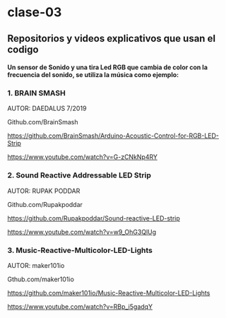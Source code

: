 # clase-03

## Repositorios y videos explicativos que usan el codigo
#### Un sensor de Sonido y una tira Led RGB que cambia de color con la frecuencia del sonido, se utiliza la música como ejemplo:

### 1. BRAIN SMASH

AUTOR: DAEDALUS 7/2019

Github.com/BrainSmash 

https://github.com/BrainSmash/Arduino-Acoustic-Control-for-RGB-LED-Strip

https://www.youtube.com/watch?v=G-zCNkNp4RY 

### 2. Sound Reactive Addressable LED Strip

AUTOR: RUPAK PODDAR

Github.com/Rupakpoddar

https://github.com/Rupakpoddar/Sound-reactive-LED-strip

https://www.youtube.com/watch?v=w9_OhG3QlUg

### 3. Music-Reactive-Multicolor-LED-Lights

AUTOR: maker101io

Gthub.com/maker101io

https://github.com/maker101io/Music-Reactive-Multicolor-LED-Lights

https://www.youtube.com/watch?v=RBp_i5gadqY


